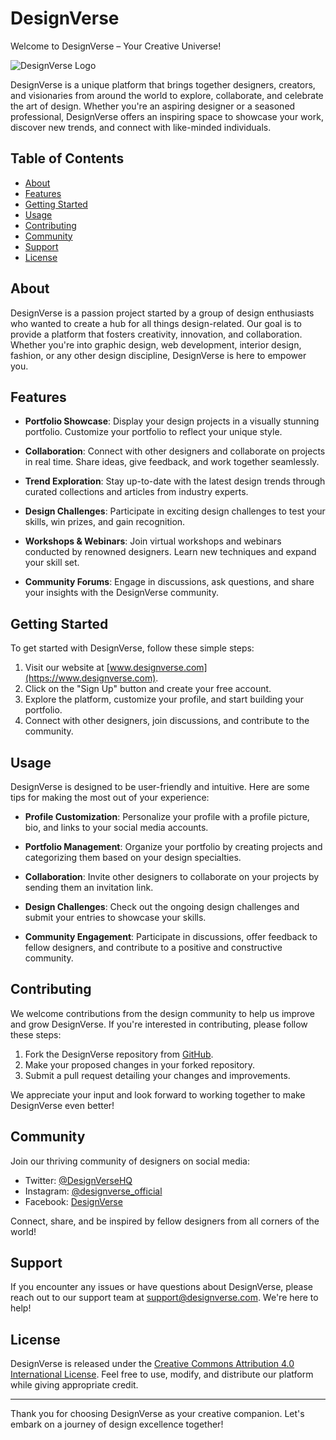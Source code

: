 # DesignVerse

Welcome to DesignVerse – Your Creative Universe!

![DesignVerse Logo](./assets/main_logo.png)

DesignVerse is a unique platform that brings together designers, creators, and visionaries from around the world to explore, collaborate, and celebrate the art of design. Whether you're an aspiring designer or a seasoned professional, DesignVerse offers an inspiring space to showcase your work, discover new trends, and connect with like-minded individuals.

## Table of Contents

- [About](#about)
- [Features](#features)
- [Getting Started](#getting-started)
- [Usage](#usage)
- [Contributing](#contributing)
- [Community](#community)
- [Support](#support)
- [License](#license)

## About

DesignVerse is a passion project started by a group of design enthusiasts who wanted to create a hub for all things design-related. Our goal is to provide a platform that fosters creativity, innovation, and collaboration. Whether you're into graphic design, web development, interior design, fashion, or any other design discipline, DesignVerse is here to empower you.

## Features

- **Portfolio Showcase**: Display your design projects in a visually stunning portfolio. Customize your portfolio to reflect your unique style.

- **Collaboration**: Connect with other designers and collaborate on projects in real time. Share ideas, give feedback, and work together seamlessly.

- **Trend Exploration**: Stay up-to-date with the latest design trends through curated collections and articles from industry experts.

- **Design Challenges**: Participate in exciting design challenges to test your skills, win prizes, and gain recognition.

- **Workshops & Webinars**: Join virtual workshops and webinars conducted by renowned designers. Learn new techniques and expand your skill set.

- **Community Forums**: Engage in discussions, ask questions, and share your insights with the DesignVerse community.

## Getting Started

To get started with DesignVerse, follow these simple steps:

1. Visit our website at [www.designverse.com](https://www.designverse.com).
2. Click on the "Sign Up" button and create your free account.
3. Explore the platform, customize your profile, and start building your portfolio.
4. Connect with other designers, join discussions, and contribute to the community.

## Usage

DesignVerse is designed to be user-friendly and intuitive. Here are some tips for making the most out of your experience:

- **Profile Customization**: Personalize your profile with a profile picture, bio, and links to your social media accounts.

- **Portfolio Management**: Organize your portfolio by creating projects and categorizing them based on your design specialties.

- **Collaboration**: Invite other designers to collaborate on your projects by sending them an invitation link.

- **Design Challenges**: Check out the ongoing design challenges and submit your entries to showcase your skills.

- **Community Engagement**: Participate in discussions, offer feedback to fellow designers, and contribute to a positive and constructive community.

## Contributing

We welcome contributions from the design community to help us improve and grow DesignVerse. If you're interested in contributing, please follow these steps:

1. Fork the DesignVerse repository from [GitHub](https://github.com/Sa2003hil/DesignVerse).
2. Make your proposed changes in your forked repository.
3. Submit a pull request detailing your changes and improvements.

We appreciate your input and look forward to working together to make DesignVerse even better!

## Community

Join our thriving community of designers on social media:

- Twitter: [@DesignVerseHQ](https://twitter.com/DesignVerseHQ)
- Instagram: [@designverse_official](https://www.instagram.com/designverse_official/)
- Facebook: [DesignVerse](https://www.facebook.com/designverse)

Connect, share, and be inspired by fellow designers from all corners of the world!

## Support

If you encounter any issues or have questions about DesignVerse, please reach out to our support team at [support@designverse.com](mailto:support@designverse.com). We're here to help!

## License

DesignVerse is released under the [Creative Commons Attribution 4.0 International License](LICENSE.md). Feel free to use, modify, and distribute our platform while giving appropriate credit.

---

Thank you for choosing DesignVerse as your creative companion. Let's embark on a journey of design excellence together!
